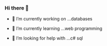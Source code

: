 ### Hi there 👋



- 🔭 I’m currently working on ...databases
- 🌱 I’m currently learning ...web programming

- 🤔 I’m looking for help with ...c# sql

